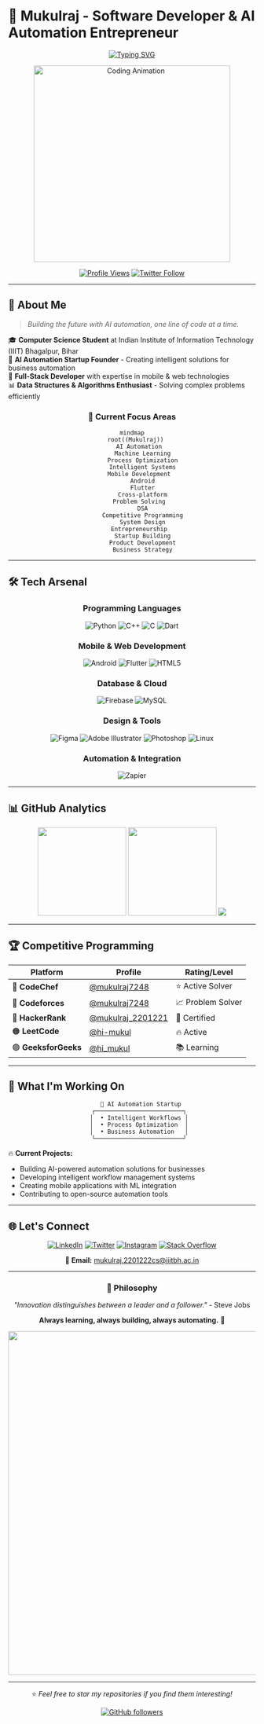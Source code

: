 # 🚀 Mukulraj - Software Developer & AI Automation Entrepreneur

<div align="center">
  
[![Typing SVG](https://readme-typing-svg.herokuapp.com?font=Fira+Code&size=24&duration=3000&pause=1000&color=00D9FF&center=true&vCenter=true&multiline=true&width=600&height=100&lines=Software+Developer;AI+Automation+Startup+Founder;IIIT+Bhagalpur+Student)](https://git.io/typing-svg)

<img width="400" src="https://user-images.githubusercontent.com/74038190/229223263-cf2e4b07-2615-4f87-9c38-e37600f8381a.gif" alt="Coding Animation"/>

[![Profile Views](https://komarev.com/ghpvc/?username=hi-mukul&label=Profile%20Views&color=0891b2&style=flat-square)](https://github.com/hi-mukul)
[![Twitter Follow](https://img.shields.io/twitter/follow/hi_mukul_?logo=twitter&style=flat-square&color=1DA1F2)](https://twitter.com/hi_mukul_)

</div>

---

## 🎯 About Me

> *Building the future with AI automation, one line of code at a time.*

🎓 **Computer Science Student** at Indian Institute of Information Technology (IIIT) Bhagalpur, Bihar  
💼 **AI Automation Startup Founder** - Creating intelligent solutions for business automation  
🔧 **Full-Stack Developer** with expertise in mobile & web technologies  
📊 **Data Structures & Algorithms Enthusiast** - Solving complex problems efficiently  

<div align="center">

### 🌟 Current Focus Areas

```mermaid
mindmap
  root((Mukulraj))
    AI Automation
      Machine Learning
      Process Optimization
      Intelligent Systems
    Mobile Development
      Android
      Flutter
      Cross-platform
    Problem Solving
      DSA
      Competitive Programming
      System Design
    Entrepreneurship
      Startup Building
      Product Development
      Business Strategy
```

</div>

---

## 🛠️ Tech Arsenal

<div align="center">

### Programming Languages
![Python](https://img.shields.io/badge/Python-3776AB?style=for-the-badge&logo=python&logoColor=white)
![C++](https://img.shields.io/badge/C++-00599C?style=for-the-badge&logo=c%2B%2B&logoColor=white)
![C](https://img.shields.io/badge/C-00599C?style=for-the-badge&logo=c&logoColor=white)
![Dart](https://img.shields.io/badge/Dart-0175C2?style=for-the-badge&logo=dart&logoColor=white)

### Mobile & Web Development
![Android](https://img.shields.io/badge/Android-3DDC84?style=for-the-badge&logo=android&logoColor=white)
![Flutter](https://img.shields.io/badge/Flutter-02569B?style=for-the-badge&logo=flutter&logoColor=white)
![HTML5](https://img.shields.io/badge/HTML5-E34F26?style=for-the-badge&logo=html5&logoColor=white)

### Database & Cloud
![Firebase](https://img.shields.io/badge/Firebase-FFCA28?style=for-the-badge&logo=firebase&logoColor=black)
![MySQL](https://img.shields.io/badge/MySQL-4479A1?style=for-the-badge&logo=mysql&logoColor=white)

### Design & Tools
![Figma](https://img.shields.io/badge/Figma-F24E1E?style=for-the-badge&logo=figma&logoColor=white)
![Adobe Illustrator](https://img.shields.io/badge/Adobe%20Illustrator-FF9A00?style=for-the-badge&logo=adobe%20illustrator&logoColor=white)
![Photoshop](https://img.shields.io/badge/Adobe%20Photoshop-31A8FF?style=for-the-badge&logo=Adobe%20Photoshop&logoColor=black)
![Linux](https://img.shields.io/badge/Linux-FCC624?style=for-the-badge&logo=linux&logoColor=black)

### Automation & Integration
![Zapier](https://img.shields.io/badge/Zapier-FF4A00?style=for-the-badge&logo=zapier&logoColor=white)

</div>

---

## 📊 GitHub Analytics

<div align="center">
  
<img height="180em" src="https://github-readme-stats.vercel.app/api?username=hi-mukul&show_icons=true&theme=tokyonight&include_all_commits=true&count_private=true&hide_border=true&bg_color=0D1117&title_color=00D9FF&icon_color=00D9FF&text_color=C9D1D9"/>
<img height="180em" src="https://github-readme-stats.vercel.app/api/top-langs/?username=hi-mukul&layout=compact&theme=tokyonight&hide_border=true&bg_color=0D1117&title_color=00D9FF&text_color=C9D1D9"/>

<img src="https://github-readme-streak-stats.herokuapp.com/?user=hi-mukul&theme=tokyonight&hide_border=true&background=0D1117&stroke=00D9FF&ring=00D9FF&fire=00D9FF&currStreakNum=C9D1D9&sideNums=C9D1D9&currStreakLabel=00D9FF&sideLabels=00D9FF&dates=C9D1D9"/>

</div>

---

## 🏆 Competitive Programming

<div align="center">

| Platform | Profile | Rating/Level |
|----------|---------|--------------|
| 🍳 **CodeChef** | [@mukulraj7248](https://www.codechef.com/users/mukulraj7248) | ⭐ Active Solver |
| 🚀 **Codeforces** | [@mukulraj7248](https://codeforces.com/profile/mukulraj7248) | 📈 Problem Solver |
| 💚 **HackerRank** | [@mukulraj_2201221](https://www.hackerrank.com/mukulraj_2201221) | 🏅 Certified |
| 🟠 **LeetCode** | [@hi-mukul](https://www.leetcode.com/hi-mukul) | 🔥 Active |
| 🟢 **GeeksforGeeks** | [@hi_mukul](https://auth.geeksforgeeks.org/user/hi_mukul) | 📚 Learning |

</div>

---

## 🎯 What I'm Working On

<div align="center">

```ascii
     🤖 AI Automation Startup
    ┌─────────────────────────┐
    │  • Intelligent Workflows │
    │  • Process Optimization  │
    │  • Business Automation   │
    └─────────────────────────┘
```

</div>

🔥 **Current Projects:**
- Building AI-powered automation solutions for businesses
- Developing intelligent workflow management systems
- Creating mobile applications with ML integration
- Contributing to open-source automation tools

---

## 🌐 Let's Connect

<div align="center">

[![LinkedIn](https://img.shields.io/badge/LinkedIn-0077B5?style=for-the-badge&logo=linkedin&logoColor=white)](https://linkedin.com/in/hi-mukul)
[![Twitter](https://img.shields.io/badge/Twitter-1DA1F2?style=for-the-badge&logo=twitter&logoColor=white)](https://twitter.com/hi_mukul_)
[![Instagram](https://img.shields.io/badge/Instagram-E4405F?style=for-the-badge&logo=instagram&logoColor=white)](https://instagram.com/hi_mukul_)
[![Stack Overflow](https://img.shields.io/badge/Stack_Overflow-FE7A16?style=for-the-badge&logo=stack-overflow&logoColor=white)](https://stackoverflow.com/users/hi-mukul)

📧 **Email:** [mukulraj.2201222cs@iiitbh.ac.in](mailto:mukulraj.2201222cs@iiitbh.ac.in)

</div>

---

<div align="center">

### 💭 Philosophy

*"Innovation distinguishes between a leader and a follower."* - Steve Jobs

**Always learning, always building, always automating.** 🚀

<img src="https://user-images.githubusercontent.com/74038190/212284100-561aa473-3905-4a80-b561-0d28506553ee.gif" width="700">

---

⭐ *Feel free to star my repositories if you find them interesting!*

[![GitHub followers](https://img.shields.io/github/followers/hi-mukul?label=Follow&style=social)](https://github.com/hi-mukul)

</div>
